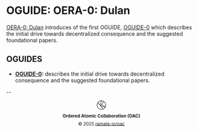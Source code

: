 # OGUIDE: OERA-0: Dulan
[OERA-0: Dulan](../../oera/oera-000-000-000-dulan/README.md) introduces of the first OGUIDE, [OGUIDE-0](./oguide-000-000-000/README.md) which describes the initial drive towards decentralized consequence and the suggested foundational papers.

## OGUIDES
- **[OGUIDE-0](./oguide-000-000-000/README.md):** describes the initial drive towards decentralized consequence and the suggested foundational papers.

<!--OAC FOOTER: DO NOT REMOVE THIS LINE-->
-- 
<div align="center">
  <picture>
    <source srcset="/assets/oac-inverted-transparent.png" media="(prefers-color-scheme: dark)">
    <img height="24" src="/assets/oac-transparent.png" alt="OAC"/>
  </picture>
  <br/>
  <sub>
    <b>Ordered Atomic Collaboration (OAC)</b>
    <br/>
    &copy; 2025 <a href="https://github.com/ramate-io/oac">ramate-io/oac</a>
  </sub>
</div>
